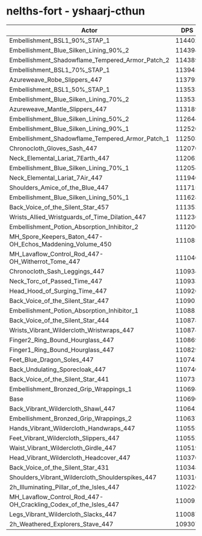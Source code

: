 # nelths-fort - yshaarj-cthun
| Actor | DPS | Increase |
|---|:---:|:---:|
|Embellishment_BSL1_90%_STAP_1|114402|3.35%|
|Embellishment_Blue_Silken_Lining_90%_2|114394|3.34%|
|Embellishment_Shadowflame_Tempered_Armor_Patch_2|114389|3.34%|
|Embellishment_BSL1_70%_STAP_1|113945|2.94%|
|Azureweave_Robe_Slippers_447|113793|2.80%|
|Embellishment_BSL1_50%_STAP_1|113533|2.56%|
|Embellishment_Blue_Silken_Lining_70%_2|113533|2.56%|
|Azureweave_Mantle_Slippers_447|113189|2.25%|
|Embellishment_Blue_Silken_Lining_50%_2|112644|1.76%|
|Embellishment_Blue_Silken_Lining_90%_1|112520|1.65%|
|Embellishment_Shadowflame_Tempered_Armor_Patch_1|112503|1.63%|
|Chronocloth_Gloves_Sash_447|112070|1.24%|
|Neck_Elemental_Lariat_7Earth_447|112062|1.23%|
|Embellishment_Blue_Silken_Lining_70%_1|112054|1.23%|
|Neck_Elemental_Lariat_7Air_447|111946|1.13%|
|Shoulders_Amice_of_the_Blue_447|111715|0.92%|
|Embellishment_Blue_Silken_Lining_50%_1|111628|0.84%|
|Back_Voice_of_the_Silent_Star_457|111353|0.59%|
|Wrists_Allied_Wristguards_of_Time_Dilation_447|111236|0.49%|
|Embellishment_Potion_Absorption_Inhibitor_2|111200|0.46%|
|MH_Spore_Keepers_Baton_447-OH_Echos_Maddening_Volume_450|111085|0.35%|
|MH_Lavaflow_Control_Rod_447-OH_Witherrot_Tome_447|111046|0.32%|
|Chronocloth_Sash_Leggings_447|110934|0.22%|
|Neck_Torc_of_Passed_Time_447|110933|0.21%|
|Head_Hood_of_Surging_Time_447|110926|0.21%|
|Back_Voice_of_the_Silent_Star_447|110901|0.19%|
|Embellishment_Potion_Absorption_Inhibitor_1|110881|0.17%|
|Back_Voice_of_the_Silent_Star_444|110878|0.16%|
|Wrists_Vibrant_Wildercloth_Wristwraps_447|110874|0.16%|
|Finger2_Ring_Bound_Hourglass_447|110869|0.16%|
|Finger1_Ring_Bound_Hourglass_447|110829|0.12%|
|Feet_Blue_Dragon_Soles_447|110743|0.04%|
|Back_Undulating_Sporecloak_447|110740|0.04%|
|Back_Voice_of_the_Silent_Star_441|110735|0.04%|
|Embellishment_Bronzed_Grip_Wrappings_1|110698|0.00%|
|Base|110696|0.00%|
|Back_Vibrant_Wildercloth_Shawl_447|110642|-0.05%|
|Embellishment_Bronzed_Grip_Wrappings_2|110637|-0.05%|
|Hands_Vibrant_Wildercloth_Handwraps_447|110555|-0.13%|
|Feet_Vibrant_Wildercloth_Slippers_447|110552|-0.13%|
|Waist_Vibrant_Wildercloth_Girdle_447|110519|-0.16%|
|Head_Vibrant_Wildercloth_Headcover_447|110370|-0.29%|
|Back_Voice_of_the_Silent_Star_431|110348|-0.31%|
|Shoulders_Vibrant_Wildercloth_Shoulderspikes_447|110316|-0.34%|
|2h_Illuminating_Pillar_of_the_Isles_447|110226|-0.42%|
|MH_Lavaflow_Control_Rod_447-OH_Crackling_Codex_of_the_Isles_447|110091|-0.55%|
|Legs_Vibrant_Wildercloth_Slacks_447|110087|-0.55%|
|2h_Weathered_Explorers_Stave_447|109307|-1.25%|
